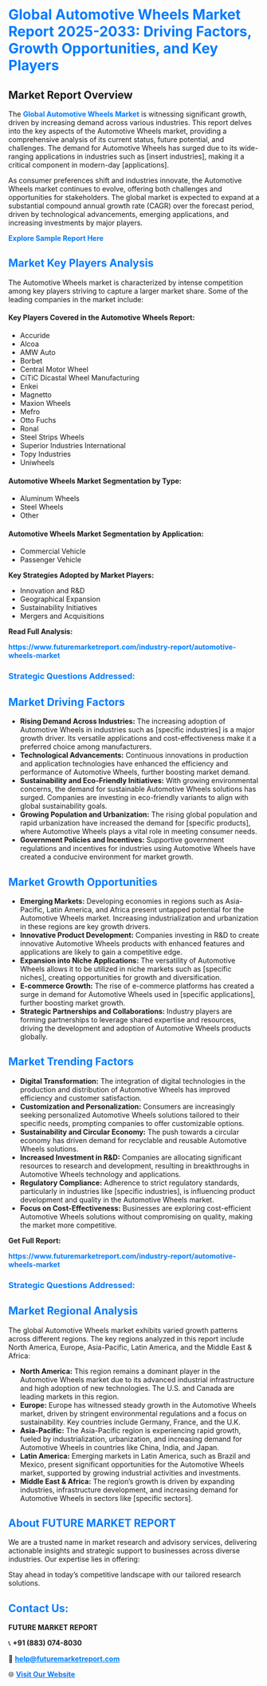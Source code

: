 <h1 style="color: #007BFF;">Global Automotive Wheels Market Report 2025-2033: Driving Factors, Growth Opportunities, and Key Players</h1>

<section id="overview">
<h2>Market Report Overview</h2>
<p>The <a href="https://www.futuremarketreport.com/industry-report/automotive-wheels-market" style="color: #007BFF; text-decoration: none;"><strong>Global Automotive Wheels Market</strong></a> is witnessing significant growth, driven by increasing demand across various industries. This report delves into the key aspects of the Automotive Wheels market, providing a comprehensive analysis of its current status, future potential, and challenges. The demand for Automotive Wheels has surged due to its wide-ranging applications in industries such as [insert industries], making it a critical component in modern-day [applications].</p>
<p>As consumer preferences shift and industries innovate, the Automotive Wheels market continues to evolve, offering both challenges and opportunities for stakeholders. The global market is expected to expand at a substantial compound annual growth rate (CAGR) over the forecast period, driven by technological advancements, emerging applications, and increasing investments by major players.</p>
</section>

<section id="overview">
<p><a href="https://www.futuremarketreport.com/request-sample/reportId=92723" style="color: #007BFF; text-decoration: none;"><strong>Explore Sample Report Here</strong></a></p>
</section>

<section id="key-players">
<h2 style="color: #007BFF;">Market Key Players Analysis</h2>
<p>The Automotive Wheels market is characterized by intense competition among key players striving to capture a larger market share. Some of the leading companies in the market include:</p>
<h4>Key Players Covered in the Automotive Wheels Report:</h4>
<ul><li>Accuride</li><li>Alcoa</li><li>AMW Auto</li><li>Borbet</li><li>Central Motor Wheel</li><li>CiTiC Dicastal Wheel Manufacturing</li><li>Enkei</li><li>Magnetto</li><li>Maxion Wheels</li><li>Mefro</li><li>Otto Fuchs</li><li>Ronal</li><li>Steel Strips Wheels</li><li>Superior Industries International</li><li>Topy Industries</li><li>Uniwheels</li></ul>
<h4>Automotive Wheels Market Segmentation by Type:</h4>
<ul><li>Aluminum Wheels</li><li>Steel Wheels</li><li>Other</li></ul>

<h4>Automotive Wheels Market Segmentation by Application:</h4>
<ul><li>Commercial Vehicle</li><li>Passenger Vehicle</li></ul>
<p><strong>Key Strategies Adopted by Market Players:</strong></p>
<ul>
<li>Innovation and R&D</li>
<li>Geographical Expansion</li>
<li>Sustainability Initiatives</li>
<li>Mergers and Acquisitions</li>
</ul>
</section>

<section>
<p><strong>Read Full Analysis: </strong></p><a href="https://www.futuremarketreport.com/industry-report/automotive-wheels-market" style="color: #007BFF; text-decoration: none;"><strong>https://www.futuremarketreport.com/industry-report/automotive-wheels-market</strong></a>
<h3 style="color: #007BFF;">Strategic Questions Addressed:</h3>
</section>

<section id="driving-factors">
<h2 style="color: #007BFF;">Market Driving Factors</h2>
<ul>
<li><strong>Rising Demand Across Industries:</strong> The increasing adoption of Automotive Wheels in industries such as [specific industries] is a major growth driver. Its versatile applications and cost-effectiveness make it a preferred choice among manufacturers.</li>
<li><strong>Technological Advancements:</strong> Continuous innovations in production and application technologies have enhanced the efficiency and performance of Automotive Wheels, further boosting market demand.</li>
<li><strong>Sustainability and Eco-Friendly Initiatives:</strong> With growing environmental concerns, the demand for sustainable Automotive Wheels solutions has surged. Companies are investing in eco-friendly variants to align with global sustainability goals.</li>
<li><strong>Growing Population and Urbanization:</strong> The rising global population and rapid urbanization have increased the demand for [specific products], where Automotive Wheels plays a vital role in meeting consumer needs.</li>
<li><strong>Government Policies and Incentives:</strong> Supportive government regulations and incentives for industries using Automotive Wheels have created a conducive environment for market growth.</li>
</ul>
</section>

<section id="growth-opportunities">
<h2 style="color: #007BFF;">Market Growth Opportunities</h2>
<ul>
<li><strong>Emerging Markets:</strong> Developing economies in regions such as Asia-Pacific, Latin America, and Africa present untapped potential for the Automotive Wheels market. Increasing industrialization and urbanization in these regions are key growth drivers.</li>
<li><strong>Innovative Product Development:</strong> Companies investing in R&D to create innovative Automotive Wheels products with enhanced features and applications are likely to gain a competitive edge.</li>
<li><strong>Expansion into Niche Applications:</strong> The versatility of Automotive Wheels allows it to be utilized in niche markets such as [specific niches], creating opportunities for growth and diversification.</li>
<li><strong>E-commerce Growth:</strong> The rise of e-commerce platforms has created a surge in demand for Automotive Wheels used in [specific applications], further boosting market growth.</li>
<li><strong>Strategic Partnerships and Collaborations:</strong> Industry players are forming partnerships to leverage shared expertise and resources, driving the development and adoption of Automotive Wheels products globally.</li>
</ul>
</section>

<section id="trending-factors">
<h2 style="color: #007BFF;">Market Trending Factors</h2>
<ul>
<li><strong>Digital Transformation:</strong> The integration of digital technologies in the production and distribution of Automotive Wheels has improved efficiency and customer satisfaction.</li>
<li><strong>Customization and Personalization:</strong> Consumers are increasingly seeking personalized Automotive Wheels solutions tailored to their specific needs, prompting companies to offer customizable options.</li>
<li><strong>Sustainability and Circular Economy:</strong> The push towards a circular economy has driven demand for recyclable and reusable Automotive Wheels solutions.</li>
<li><strong>Increased Investment in R&D:</strong> Companies are allocating significant resources to research and development, resulting in breakthroughs in Automotive Wheels technology and applications.</li>
<li><strong>Regulatory Compliance:</strong> Adherence to strict regulatory standards, particularly in industries like [specific industries], is influencing product development and quality in the Automotive Wheels market.</li>
<li><strong>Focus on Cost-Effectiveness:</strong> Businesses are exploring cost-efficient Automotive Wheels solutions without compromising on quality, making the market more competitive.</li>
</ul>
</section>

<section>
<p><strong>Get Full Report: </strong></p><a href="https://www.futuremarketreport.com/industry-report/automotive-wheels-market" style="color: #007BFF; text-decoration: none;"><strong>https://www.futuremarketreport.com/industry-report/automotive-wheels-market</strong></a>
<h3 style="color: #007BFF;">Strategic Questions Addressed:</h3>
</section>


<section id="regional-analysis">
<h2 style="color: #007BFF;">Market Regional Analysis</h2>
<p>The global Automotive Wheels market exhibits varied growth patterns across different regions. The key regions analyzed in this report include North America, Europe, Asia-Pacific, Latin America, and the Middle East & Africa:</p>
<ul>
<li><strong>North America:</strong> This region remains a dominant player in the Automotive Wheels market due to its advanced industrial infrastructure and high adoption of new technologies. The U.S. and Canada are leading markets in this region.</li>
<li><strong>Europe:</strong> Europe has witnessed steady growth in the Automotive Wheels market, driven by stringent environmental regulations and a focus on sustainability. Key countries include Germany, France, and the U.K.</li>
<li><strong>Asia-Pacific:</strong> The Asia-Pacific region is experiencing rapid growth, fueled by industrialization, urbanization, and increasing demand for Automotive Wheels in countries like China, India, and Japan.</li>
<li><strong>Latin America:</strong> Emerging markets in Latin America, such as Brazil and Mexico, present significant opportunities for the Automotive Wheels market, supported by growing industrial activities and investments.</li>
<li><strong>Middle East & Africa:</strong> The region’s growth is driven by expanding industries, infrastructure development, and increasing demand for Automotive Wheels in sectors like [specific sectors].</li>
</ul>
</section>

<footer>
<h2 style="color: #007BFF;">About FUTURE MARKET REPORT</h2>
<p>We are a trusted name in market research and advisory services, delivering actionable insights and strategic support to businesses across diverse industries. Our expertise lies in offering:</p>

<p>Stay ahead in today’s competitive landscape with our tailored research solutions.</p>

<h2 style="color: #007BFF;">Contact Us:</h2>
<p><strong>FUTURE MARKET REPORT</strong></p>
<p>📞 <strong>+91 (883) 074-8030</strong></p>
<p>📧 <strong><a href="mailto:help@futuremarketreport.com" style="color: #007BFF;">help@futuremarketreport.com</a></strong></p>
<p>🌐 <strong><a href="https://www.futuremarketreport.com/" style="color: #007BFF;">Visit Our Website</a></strong></p>
</footer>
